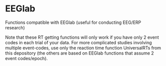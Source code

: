 EEGlab
======

Functions compatible with EEGlab (useful for conducting EEG/ERP research)

Note that these RT getting functions will only work if you have only 2 event codes in each trial of your data. For more complicated studies involving multiple event-codes, use only the reaction time function UniversalRTs from this depository (the others are based on EEGlab functions that assume 2 event codes/epoch).
